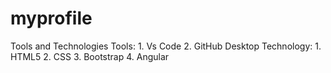 # myprofile

Tools and Technologies
Tools:
    1. Vs Code
    2. GitHub Desktop
Technology:
    1. HTML5
    2. CSS
    3. Bootstrap
    4. Angular